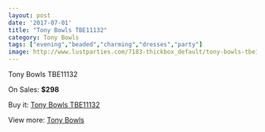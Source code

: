 ```yaml
---
layout: post
date: '2017-07-01'
title: "Tony Bowls TBE11132"
category: Tony Bowls
tags: ["evening","beaded","charming","dresses","party"]
image: http://www.lustparties.com/7183-thickbox_default/tony-bowls-tbe11132.jpg
---
```

Tony Bowls TBE11132

On Sales: **$298**
<a href="https://www.lustparties.com/en/tony-bowls/2442-tony-bowls-tbe11132.html"><amp-img layout="responsive" width="600" height="600" src="//www.lustparties.com/7183-thickbox_default/tony-bowls-tbe11132.jpg" alt="Tony Bowls TBE11132 0" /></a>
<a href="https://www.lustparties.com/en/tony-bowls/2442-tony-bowls-tbe11132.html"><amp-img layout="responsive" width="600" height="600" src="//www.lustparties.com/7187-thickbox_default/tony-bowls-tbe11132.jpg" alt="Tony Bowls TBE11132 1" /></a>
<a href="https://www.lustparties.com/en/tony-bowls/2442-tony-bowls-tbe11132.html"><amp-img layout="responsive" width="600" height="600" src="//www.lustparties.com/7186-thickbox_default/tony-bowls-tbe11132.jpg" alt="Tony Bowls TBE11132 2" /></a>
<a href="https://www.lustparties.com/en/tony-bowls/2442-tony-bowls-tbe11132.html"><amp-img layout="responsive" width="600" height="600" src="//www.lustparties.com/7185-thickbox_default/tony-bowls-tbe11132.jpg" alt="Tony Bowls TBE11132 3" /></a>
<a href="https://www.lustparties.com/en/tony-bowls/2442-tony-bowls-tbe11132.html"><amp-img layout="responsive" width="600" height="600" src="//www.lustparties.com/7184-thickbox_default/tony-bowls-tbe11132.jpg" alt="Tony Bowls TBE11132 4" /></a>

Buy it: [Tony Bowls TBE11132](https://www.lustparties.com/en/tony-bowls/2442-tony-bowls-tbe11132.html "Tony Bowls TBE11132")

View more: [Tony Bowls](https://www.lustparties.com/en/5-tony-bowls "Tony Bowls")
